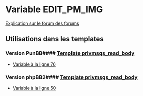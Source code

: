 # Variable EDIT_PM_IMG
[Explication sur le forum des forums](http://forum.forumactif.com/t294113-listing-des-variables#EDIT_PM_IMG)
## Utilisations dans les templates
### Version PunBB#### [Template privmsgs_read_body](punbb/privmsgs_read_body.md)
* [Variable à la ligne 76](../punbb/privmsgs_read_body.tpl#L76)
### Version phpBB2#### [Template privmsgs_read_body](subsilver/privmsgs_read_body.md)
* [Variable à la ligne 50](../subsilver/privmsgs_read_body.tpl#L50)